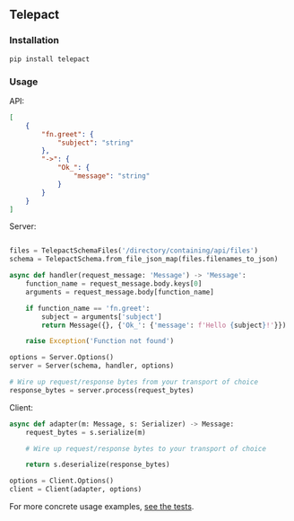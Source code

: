 ## Telepact

### Installation

```
pip install telepact
```

### Usage

API:

```json
[
    {
        "fn.greet": {
            "subject": "string"
        },
        "->": {
            "Ok_": {
                "message": "string"
            }
        }
    }
]
```

Server:

```py

files = TelepactSchemaFiles('/directory/containing/api/files')
schema = TelepactSchema.from_file_json_map(files.filenames_to_json)

async def handler(request_message: 'Message') -> 'Message':
    function_name = request_message.body.keys[0]
    arguments = request_message.body[function_name]

    if function_name == 'fn.greet':
        subject = arguments['subject']
        return Message({}, {'Ok_': {'message': f'Hello {subject}!'}})

    raise Exception('Function not found')

options = Server.Options()
server = Server(schema, handler, options)

# Wire up request/response bytes from your transport of choice
response_bytes = server.process(request_bytes)
```

Client:

```py
async def adapter(m: Message, s: Serializer) -> Message:
    request_bytes = s.serialize(m)

    # Wire up request/response bytes to your transport of choice

    return s.deserialize(response_bytes)

options = Client.Options()
client = Client(adapter, options)
```

For more concrete usage examples,
[see the tests](https://github.com/Telepact/telepact/blob/main/test/lib/py/telepact_test/test_server.py).
